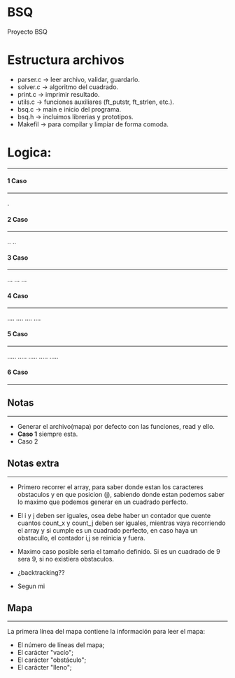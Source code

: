 # BSQ
Proyecto BSQ

# Estructura archivos

- parser.c → leer archivo, validar, guardarlo.
- solver.c → algoritmo del cuadrado.
- print.c → imprimir resultado.
- utils.c → funciones auxiliares (ft_putstr, ft_strlen, etc.).
- bsq.c → main e inicio del programa.
- bsq.h → incluimos librerias y prototipos.
- Makefil → para compilar y limpiar de forma comoda.

# Logica:

---

#### 1 Caso
-----
.

#### 2 Caso
-----
..
..

#### 3 Caso
-----
... 
...
...

#### 4 Caso
-----
....
....
....
....

#### 5 Caso
-----
.....
.....
.....
.....
.....

#### 6 Caso
-----



## Notas
----
- Generar el archivo(mapa) por defecto con las funciones, read y ello.
- **Caso 1** siempre esta.
- Caso 2 

## Notas extra
----
- Primero recorrer el array, para saber donde estan los caracteres obstaculos y en que posicion (j), sabiendo
donde estan podemos saber lo maximo que podemos generar en un cuadrado perfecto.
- El i y j deben ser iguales, osea debe haber un contador que  cuente cuantos count_x y count_j deben ser iguales, mientras vaya recorriendo el array y si cumple
es un cuadrado perfecto, en caso haya un obstacullo, el contador i,j se reinicia y fuera.
- Maximo caso posible seria el tamaño definido. Si es un cuadrado de 9 sera 9, si no existiera obstaculos.
- ¿backtracking??

- Segun mi 
## Mapa
----
La primera línea del mapa contiene la información para leer el mapa:
* El número de líneas del mapa;
* El carácter "vacío";
* El carácter "obstáculo";
* El carácter "lleno";